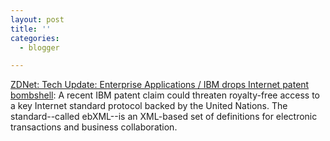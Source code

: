 ```yaml
---
layout: post
title: ''
categories:
  - blogger

---
```


[ZDNet: Tech Update: Enterprise Applications / IBM drops Internet patent bombshell](http://techupdate.zdnet.com/techupdate/stories/main/0,14179,2861528,00.html): A recent IBM patent claim could threaten royalty-free access to a key Internet standard protocol backed by the United Nations. The standard--called ebXML--is an XML-based set of definitions for electronic transactions and business collaboration.
